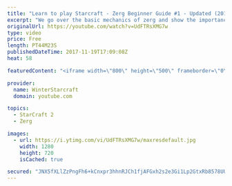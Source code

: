 ```yaml
---
title: "Learn to play Starcraft - Zerg Beginner Guide #1 - Updated (2017)"
excerpt: "We go over the basic mechanics of zerg and show the importance of understanding at least some of what your opponent is doing.  This guide is meant for players with an understanding of the objectives of starcraft but without any strong direction or gameplan, especially for each specific race! -- Watch"
originalUrl: https://youtube.com/watch?v=UdFTRsXMG7w
type: video
price: Free
length: PT44M23S
publishedDateTime: 2017-11-19T17:09:08Z
heat: 58

featuredContent: "<iframe width=\"800\" height=\"500\" frameborder=\"0\" src=\"https://www.youtube.com/embed/UdFTRsXMG7w\" allow=\"accelerometer; autoplay; encrypted-media; gyroscope; picture-in-picture\" allowfullscreen></iframe>"

provider:
  name: WinterStarcraft
  domain: youtube.com

topics:
  - StarCraft 2
  - Zerg

images:
  - url: https://i.ytimg.com/vi/UdFTRsXMG7w/maxresdefault.jpg
    width: 1280
    height: 720
    isCached: true

secured: "JNX5fXLlZzPngFh6+kCnxpr3hhnRJCh1fjAFGxh2s2e3Gi1Lp2GtxRb8578UUJkvqJt0Sb8s8maF7A4O9WmkRxLXaSHB7v9EXOesswoyL7gsl6ZXzff5so+eOIVVvj2CazW8heLrrry7rUK6JarKKn/7iZq/SDZHOuVhRaWuvdCA7auXnzTTX1opDDqXwF9FHcsTeEOwN8aiHuSopmoyTisMUE/62noewpICh1ICO0tG5L6pqs+dCrXLKMZjxcczeHekDrdfeUn0wz/7DebWqVDH2m/OHiLfpiJH6EDgFMo3bY5wVCNLCyd9HG0+pikIFl1qze9WhCAGe86O9ZD37gAd/LEU17fZLjNxWK6MBxyDCeLBMW4rYr4Rbxj5HoVW6tiWbfnBuJ5UtWtg3vvGGxAZ58SXgE24rU42picIqXr6WfhwZVr1GWqTCugE4oHF;UMGilM1GKzorFuwlueqfsQ=="
---
```


